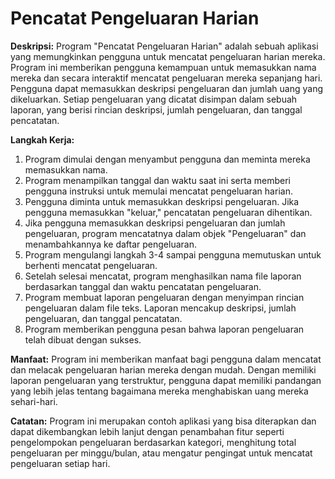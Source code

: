 # Pencatat Pengeluaran Harian

**Deskripsi:**
Program "Pencatat Pengeluaran Harian" adalah sebuah aplikasi yang memungkinkan pengguna untuk mencatat pengeluaran harian mereka. Program ini memberikan pengguna kemampuan untuk memasukkan nama mereka dan secara interaktif mencatat pengeluaran mereka sepanjang hari. Pengguna dapat memasukkan deskripsi pengeluaran dan jumlah uang yang dikeluarkan. Setiap pengeluaran yang dicatat disimpan dalam sebuah laporan, yang berisi rincian deskripsi, jumlah pengeluaran, dan tanggal pencatatan.

**Langkah Kerja:**
1. Program dimulai dengan menyambut pengguna dan meminta mereka memasukkan nama.
2. Program menampilkan tanggal dan waktu saat ini serta memberi pengguna instruksi untuk memulai mencatat pengeluaran harian.
3. Pengguna diminta untuk memasukkan deskripsi pengeluaran. Jika pengguna memasukkan "keluar," pencatatan pengeluaran dihentikan.
4. Jika pengguna memasukkan deskripsi pengeluaran dan jumlah pengeluaran, program mencatatnya dalam objek "Pengeluaran" dan menambahkannya ke daftar pengeluaran.
5. Program mengulangi langkah 3-4 sampai pengguna memutuskan untuk berhenti mencatat pengeluaran.
6. Setelah selesai mencatat, program menghasilkan nama file laporan berdasarkan tanggal dan waktu pencatatan pengeluaran.
7. Program membuat laporan pengeluaran dengan menyimpan rincian pengeluaran dalam file teks. Laporan mencakup deskripsi, jumlah pengeluaran, dan tanggal pencatatan.
8. Program memberikan pengguna pesan bahwa laporan pengeluaran telah dibuat dengan sukses.

**Manfaat:**
Program ini memberikan manfaat bagi pengguna dalam mencatat dan melacak pengeluaran harian mereka dengan mudah. Dengan memiliki laporan pengeluaran yang terstruktur, pengguna dapat memiliki pandangan yang lebih jelas tentang bagaimana mereka menghabiskan uang mereka sehari-hari.

**Catatan:**
Program ini merupakan contoh aplikasi yang bisa diterapkan dan dapat dikembangkan lebih lanjut dengan penambahan fitur seperti pengelompokan pengeluaran berdasarkan kategori, menghitung total pengeluaran per minggu/bulan, atau mengatur pengingat untuk mencatat pengeluaran setiap hari.